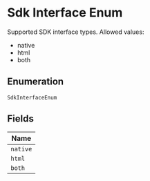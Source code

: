 
# Sdk Interface Enum

Supported SDK interface types.
Allowed values:

* native
* html
* both

## Enumeration

`SdkInterfaceEnum`

## Fields

| Name |
|  --- |
| `native` |
| `html` |
| `both` |

